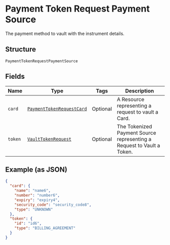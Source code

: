 
# Payment Token Request Payment Source

The payment method to vault with the instrument details.

## Structure

`PaymentTokenRequestPaymentSource`

## Fields

| Name | Type | Tags | Description |
|  --- | --- | --- | --- |
| `card` | [`PaymentTokenRequestCard`](../../doc/models/payment-token-request-card.md) | Optional | A Resource representing a request to vault a Card. |
| `token` | [`VaultTokenRequest`](../../doc/models/vault-token-request.md) | Optional | The Tokenized Payment Source representing a Request to Vault a Token. |

## Example (as JSON)

```json
{
  "card": {
    "name": "name6",
    "number": "number6",
    "expiry": "expiry4",
    "security_code": "security_code8",
    "type": "UNKNOWN"
  },
  "token": {
    "id": "id6",
    "type": "BILLING_AGREEMENT"
  }
}
```

